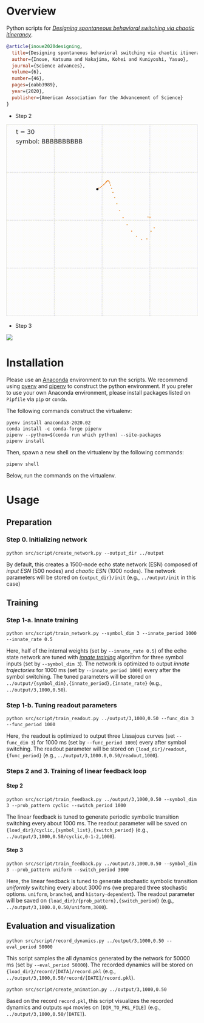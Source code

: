 # Overview
Python scripts for [*Designing spontaneous behavioral switching via chaotic itinerancy*](https://advances.sciencemag.org/content/6/46/eabb3989).

```bibtex
@article{inoue2020designing,
  title={Designing spontaneous behavioral switching via chaotic itinerancy},
  author={Inoue, Katsuma and Nakajima, Kohei and Kuniyoshi, Yasuo},
  journal={Science advances},
  volume={6},
  number={46},
  pages={eabb3989},
  year={2020},
  publisher={American Association for the Advancement of Science}
}
```
- Step 2

![](assets/step2.gif)

- Step 3

![](assets/step3.gif)


# Installation
Please use an [Anaconda](https://www.anaconda.com/) environment to run the scripts. We recommend using [pyenv](https://github.com/pyenv/pyenv) and [pipenv](https://github.com/pypa/pipenv) to construct the python environment. If you prefer to use your own Anaconda environment, please install packages listed on `Pipfile` via `pip` or `conda`.


The following commands construct the virtualenv:
```shell
pyenv install anaconda3-2020.02
conda install -c conda-forge pipenv
pipenv --python=$(conda run which python) --site-packages
pipenv install
```

Then, spawn a new shell on the virtualenv by the following commands:
```shell
pipenv shell
```

Below, run the commands on the virtualenv.

# Usage

## Preparation
### Step 0. Initializing network
```shell
python src/script/create_network.py --output_dir ../output
```
By default, this creates a 1500-node echo state network (ESN) composed of *input ESN* (500 nodes) and *chaotic ESN* (1000 nodes). The network parameters will be stored on `{output_dir}/init` (e.g., `../output/init` in this case)

## Training
### Step 1-a. Innate training
```shell
python src/script/train_network.py --symbol_dim 3 --innate_period 1000 --innate_rate 0.5
```
Here, half of the internal weights (set by `--innate_rate 0.5`) of the echo state network are tuned with [*innate training*](https://www.ncbi.nlm.nih.gov/pmc/articles/PMC3753043/) algorithm for three symbol inputs (set by `--symbol_dim 3`). The network is optimized to output *innate trajectories* for 1000 ms (set by `--innate_period 1000`) every after the symbol switching. The tuned parameters will be stored on `../output/{symbol_dim},{innate_period},{innate_rate}` (e.g., `../output/3,1000,0.50`).

### Step 1-b. Tuning readout parameters
```shell
python src/script/train_readout.py ../output/3,1000,0.50 --func_dim 3 --func_period 1000
```
Here, the readout is optimized to output three Lissajous curves (set `--func_dim 3`) for 1000 ms (set by `--func_period 1000`) every after symbol switching. The readout parameter will be stored on `{load_dir}/readout,{func_period}` (e.g., `../output/3,1000.0,0.50/readout,1000`).

### Steps 2 and 3. Training of linear feedback loop
#### Step 2
```shell
python src/script/train_feedback.py ../output/3,1000,0.50 --symbol_dim 3 --prob_pattern cyclic --switch_period 1000
```
The linear feedback is tuned to generate periodic symbolic transition switching every about 1000 ms. The readout parameter will be saved on `{load_dir}/cyclic,{symbol_list},{switch_period}` (e.g., `../output/3,1000,0.50/cyclic,0-1-2,1000`).

#### Step 3

```shell
python src/script/train_feedback.py ../output/3,1000,0.50 --symbol_dim 3 --prob_pattern uniform --switch_period 3000
```
Here, the linear feedback is tuned to generate stochastic symbolic transition *uniformly* switching every about 3000 ms (we prepared three stochastic options. `uniform`, `branched`, and `history-dependent`). The readout parameter will be saved on `{load_dir}/{prob_pattern},{switch_period}` (e.g., `../output/3,1000.0,0.50/uniform,3000`).


## Evaluation and visualization
```shell
python src/script/record_dynamics.py ../output/3,1000,0.50 --eval_period 50000
```
This script samples the all dynamics generated by the network for 50000 ms (set by `--eval_period 50000`). The recorded dynamics will be stored on `{load_dir}/record/[DATA]/record.pkl` (e.g., `../output/3,1000,0.50/record/[DATE]/record.pkl`).

```shell
python src/script/create_animation.py ../output/3,1000,0.50
```
Based on the record `record.pkl`, this script visualizes the recorded dynamics and outputs `mp4` movies on `[DIR_TO_PKL_FILE]` (e.g., `../output/3,1000,0.50/[DATE]`).
